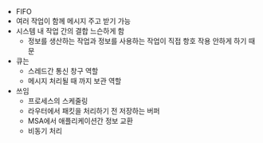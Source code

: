 - FIFO
- 여러 작업이 함께 메시지 주고 받기 가능
- 시스템 내 작업 간의 결합 느슨하게 함
	- 정보를 생산하는 작업과 정보를 사용하는 작업이 직접 항호 작용 안하게 하기 때문
- 큐는 
	- 스레드간 통신 창구 역할
	- 메시지 처리될 때 까지 보관 역할
- 쓰임
	- 프로세스의 스케줄링
	- 라우터에서 패킷을 처리하기 전 저장하는 버퍼
	- MSA에서 애플리케이션간 정보 교환
	- 비동기 처리